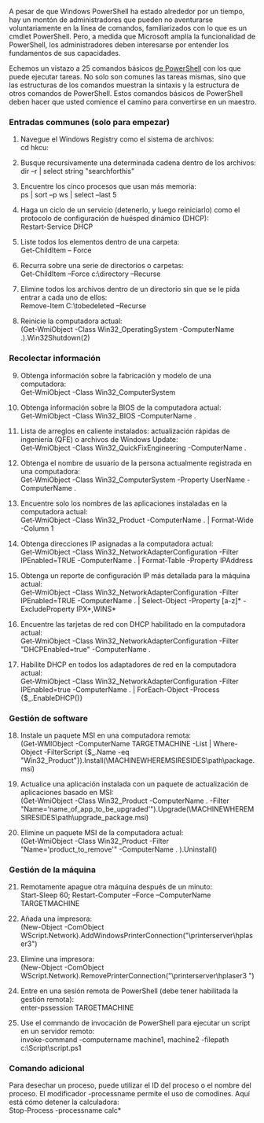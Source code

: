 A pesar de que Windows PowerShell ha estado alrededor por un tiempo, hay un montón de administradores que pueden no aventurarse voluntariamente en la línea de comandos, familiarizados con lo que es un cmdlet PowerShell. Pero, a medida que Microsoft amplía la funcionalidad de PowerShell, los administradores deben interesarse por entender los fundamentos de sus capacidades.

Echemos un vistazo a 25 comandos básicos [de PowerShell](https://searchdatacenter.techtarget.com/es/cronica/Microsoft-ajusta-Windows-PowerShell-DSC-en-Windows-Server-2016?_gl=1*13s304u*_ga*OTcwNTI3NDIxLjE2OTE0Mzk3MjQ.*_ga_TQKE4GS5P9*MTY5MTQ1NDgyOC4zLjAuMTY5MTQ1NDgyOC4wLjAuMA..&_ga=2.167397246.1589857046.1691439724-970527421.1691439724) con los que puede ejecutar tareas. No solo son comunes las tareas mismas, sino que las estructuras de los comandos muestran la sintaxis y la estructura de otros comandos de PowerShell. Estos comandos básicos de PowerShell deben hacer que usted comience el camino para convertirse en un maestro.

### **Entradas communes (solo para empezar)**

1. Navegue el Windows Registry como el sistema de archivos:  
cd hkcu:

2. Busque recursivamente una determinada cadena dentro de los archivos:  
dir –r | select string "searchforthis"

3. Encuentre los cinco procesos que usan más memoria:  
ps | sort –p ws | select –last 5

4. Haga un ciclo de un servicio (detenerlo, y luego reiniciarlo) como el protocolo de configuración de huésped dinámico (DHCP):  
Restart-Service DHCP

5. Liste todos los elementos dentro de una carpeta:  
Get-ChildItem – Force

6. Recurra sobre una serie de directorios o carpetas:  
Get-ChildItem –Force c:\directory –Recurse

7. Elimine todos los archivos dentro de un directorio sin que se le pida entrar a cada uno de ellos:  
Remove-Item C:\tobedeleted –Recurse

8. Reinicie la computadora actual:  
(Get-WmiObject -Class Win32_OperatingSystem -ComputerName .).Win32Shutdown(2)

### **Recolectar información**

9. Obtenga información sobre la fabricación y modelo de una computadora:  
Get-WmiObject -Class Win32_ComputerSystem

10. Obtenga información sobre la BIOS de la computadora actual:  
Get-WmiObject -Class Win32_BIOS -ComputerName .

11. Lista de arreglos en caliente instalados: actualización rápidas de ingeniería (QFE) o archivos de Windows Update:  
Get-WmiObject -Class Win32_QuickFixEngineering -ComputerName .

12. Obtenga el nombre de usuario de la persona actualmente registrada en una computadora:  
Get-WmiObject -Class Win32_ComputerSystem -Property UserName -ComputerName .

13. Encuentre solo los nombres de las aplicaciones instaladas en la computadora actual:  
Get-WmiObject -Class Win32_Product -ComputerName . | Format-Wide -Column 1

14. Obtenga direcciones IP asignadas a la computadora actual:  
Get-WmiObject -Class Win32_NetworkAdapterConfiguration -Filter IPEnabled=TRUE -ComputerName . | Format-Table -Property IPAddress

15. Obtenga un reporte de configuración IP más detallada para la máquina actual:  
Get-WmiObject -Class Win32_NetworkAdapterConfiguration -Filter IPEnabled=TRUE -ComputerName . | Select-Object -Property [a-z]* -ExcludeProperty IPX*,WINS*

16. Encuentre las tarjetas de red con DHCP habilitado en la computadora actual:  
Get-WmiObject -Class Win32_NetworkAdapterConfiguration -Filter "DHCPEnabled=true" -ComputerName .

17. Habilite DHCP en todos los adaptadores de red en la computadora actual:  
Get-WmiObject -Class Win32_NetworkAdapterConfiguration -Filter IPEnabled=true -ComputerName . | ForEach-Object -Process {$_.EnableDHCP()}

### **Gestión de software**

18. Instale un paquete MSI en una computadora remota:  
(Get-WMIObject -ComputerName TARGETMACHINE -List | Where-Object -FilterScript {$_.Name -eq "Win32_Product"}).Install(\\MACHINEWHEREMSIRESIDES\path\package.msi)

19. Actualice una aplicación instalada con un paquete de actualización de aplicaciones basado en MSI:  
(Get-WmiObject -Class Win32_Product -ComputerName . -Filter "Name='name_of_app_to_be_upgraded'").Upgrade(\\MACHINEWHEREMSIRESIDES\path\upgrade_package.msi)

20. Elimine un paquete MSI de la computadora actual:  
(Get-WmiObject -Class Win32_Product -Filter "Name='product_to_remove'" -ComputerName . ).Uninstall()

### **Gestión de la máquina**

21. Remotamente apague otra máquina después de un minuto:  
Start-Sleep 60; Restart-Computer –Force –ComputerName TARGETMACHINE

22. Añada una impresora:  
(New-Object -ComObject WScript.Network).AddWindowsPrinterConnection("\\printerserver\hplaser3")

23. Elimine una impresora:  
(New-Object -ComObject WScript.Network).RemovePrinterConnection("\\printerserver\hplaser3 ")

24. Entre en una sesión remota de PowerShell (debe tener habilitada la gestión remota):  
enter-pssession TARGETMACHINE

25. Use el commando de invocación de PowerShell para ejecutar un script en un servidor remoto:  
invoke-command -computername machine1, machine2 -filepath c:\Script\script.ps1

### **Comando adicional**

Para desechar un proceso, puede utilizar el ID del proceso o el nombre del proceso. El modificador -processname permite el uso de comodines. Aquí está cómo detener la calculadora:  
Stop-Process -processname calc*